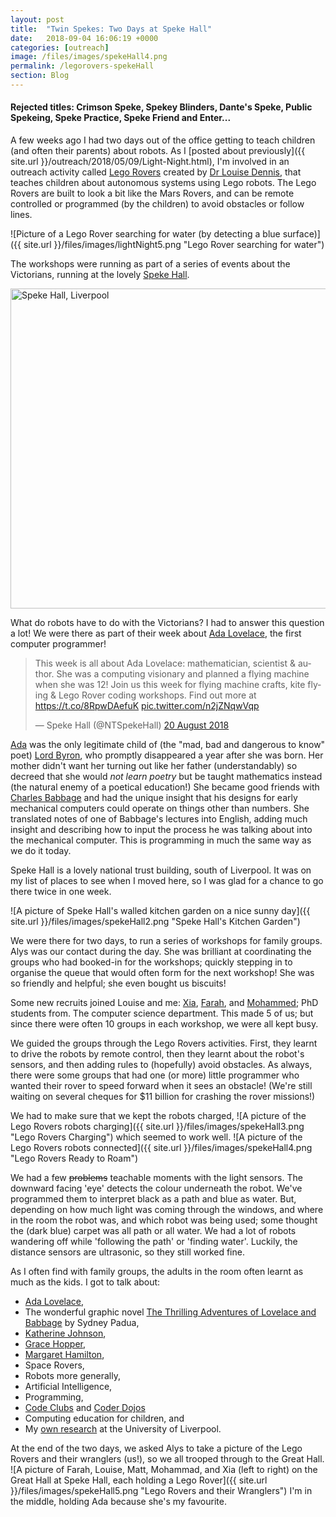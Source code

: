 ```yaml
---
layout: post
title:  "Twin Spekes: Two Days at Speke Hall"
date:   2018-09-04 16:06:19 +0000
categories: [outreach]
image: /files/images/spekeHall4.png
permalink: /legorovers-spekeHall
section: Blog
---
```


#### Rejected titles: Crimson Speke, Spekey Blinders, Dante's Speke, Public Spekeing, Speke Practice, Speke Friend and Enter...

A few weeks ago I had two days out of the office getting to teach children (and often their parents) about robots. As I [posted about previously]({{ site.url }}/outreach/2018/05/09/Light-Night.html), I'm involved in an outreach activity called [Lego Rovers](http://legorovers.csc.liv.ac.uk/) created by [Dr Louise Dennis](http://cgi.csc.liv.ac.uk/~lad/), that teaches children about autonomous systems using Lego robots. The Lego Rovers are built to look a bit like the Mars Rovers, and can be remote controlled or programmed (by the children) to avoid obstacles or follow lines.

![Picture of a Lego Rover searching for water (by detecting a blue surface)]({{ site.url }}/files/images/lightNight5.png "Lego Rover searching for water")

The workshops were running as part of a series of events about the Victorians, running at the lovely [Speke Hall](https://www.nationaltrust.org.uk/speke-hall-garden-and-estate).

<a title="By Daviessimo [CC BY-SA 3.0
 (https://creativecommons.org/licenses/by-sa/3.0
)], from Wikimedia Commons" href="https://commons.wikimedia.org/wiki/File:Speke_Hall,_Liverpool.jpg"><img width="512" alt="Speke Hall, Liverpool" src="https://upload.wikimedia.org/wikipedia/commons/thumb/8/8b/Speke_Hall%2C_Liverpool.jpg/512px-Speke_Hall%2C_Liverpool.jpg"></a>

What do robots have to do with the Victorians? I had to answer this question a lot! We were there as part of their week about [Ada Lovelace](https://findingada.com/about/who-was-ada/), the first computer programmer!

<blockquote class="twitter-tweet" data-lang="en-gb"><p lang="en" dir="ltr">This week is all about Ada Lovelace: mathematician, scientist &amp; author. She was a computing visionary and planned a flying machine when she was 12! Join us this week for flying machine crafts, kite flying &amp; Lego Rover coding workshops. Find out more at <a href="https://t.co/8RpwDAefuK">https://t.co/8RpwDAefuK</a> <a href="https://t.co/n2jZNqwVqp">pic.twitter.com/n2jZNqwVqp</a></p>&mdash; Speke Hall (@NTSpekeHall) <a href="https://twitter.com/NTSpekeHall/status/1031503648889729025?ref_src=twsrc%5Etfw">20 August 2018</a></blockquote>
<script async src="https://platform.twitter.com/widgets.js" charset="utf-8"></script>

[Ada](https://findingada.com/about/who-was-ada/) was the only legitimate child of (the "mad, bad and dangerous to know" poet) [Lord Byron](http://www.bbc.co.uk/history/historic_figures/byron_lord.shtml), who promptly disappeared a year after she was born. Her mother didn't want her turning out like her father (understandably) so decreed that she would *not learn poetry* but be taught mathematics instead (the natural enemy of a poetical education!) She became good friends with [Charles Babbage](http://www.computerhistory.org/babbage/charlesbabbage/) and had the unique insight that his designs for early mechanical computers could operate on things other than numbers. She translated notes of one of Babbage's lectures into English, adding much insight and describing how to input the process he was talking about  into the mechanical computer. This is programming in much the same way as we do it today.

Speke Hall is a lovely national trust building, south of Liverpool. It was on my list of places to see when I moved here, so I was glad for a chance to go there twice in one week.

![A picture of Speke Hall's walled kitchen garden on a nice sunny day]({{ site.url }}/files/images/spekeHall2.png "Speke Hall's Kitchen Garden")

We were there for two days, to run a series of workshops for family groups. Alys was our contact during the day. She was brilliant at coordinating the groups who had booked-in for the workshops; quickly stepping in to organise the queue that would often form for the next workshop! She was so friendly and helpful; she even bought us biscuits!

Some new recruits joined Louise and me: [Xia](http://cgi.csc.liv.ac.uk/~xiacui/), [Farah](http://cgi.csc.liv.ac.uk/~hsfalsha/), and [Mohammed](https://cgi.csc.liv.ac.uk/~suhaibani/); PhD students from. The computer science department. This made 5 of us; but since there were often 10 groups in each workshop, we were all kept busy.

We guided the groups through the Lego Rovers activities. First, they learnt to drive the robots by remote control, then they learnt about the robot's sensors, and then adding rules to (hopefully) avoid obstacles. As always, there were some groups that had one (or more) little programmer who wanted their rover to speed forward when it sees an obstacle! (We're still waiting on several cheques for $11 billion for crashing the rover missions!)

We had to make sure that we kept the robots charged,
![A picture of the Lego Rovers robots charging]({{ site.url }}/files/images/spekeHall3.png "Lego Rovers Charging")
which seemed to work well.
![A picture of the Lego Rovers robots connected]({{ site.url }}/files/images/spekeHall4.png "Lego Rovers Ready to Roam")

We had a few ~~problems~~ teachable moments with the light sensors. The downward facing 'eye' detects the colour underneath the robot. We've programmed them to interpret black as a path and blue as water. But, depending on how much light was coming through the windows, and where in the room the robot was, and which robot was being used; some thought the (dark blue) carpet was all path or all water. We had a lot of robots wandering off while 'following the path' or 'finding water'. Luckily, the distance sensors are ultrasonic, so they still worked fine.

As I often find with family groups, the adults in the room often learnt as much as the kids.
I got to talk about:
* [Ada Lovelace](https://findingada.com/about/who-was-ada/),
* The wonderful graphic novel [The Thrilling Adventures of Lovelace and Babbage](http://sydneypadua.com/2dgoggles/the-book/) by Sydney Padua,
* [Katherine Johnson](https://www.nasa.gov/content/katherine-johnson-biography),
* [Grace Hopper](http://www.amazingwomeninhistory.com/amazing-grace-hopper-computer-programmer/),
* [Margaret Hamilton](https://www.nasa.gov/feature/margaret-hamilton-apollo-software-engineer-awarded-presidential-medal-of-freedom),
* Space Rovers,
* Robots more generally,
* Artificial Intelligence,
* Programming,
* [Code Clubs](https://www.codeclub.org.uk/) and [Coder Dojos](https://coderdojo.com/)
* Computing education for children, and
* My [own research](/research/) at the University of Liverpool.

At the end of the two days, we asked Alys to take a picture of the Lego Rovers and their wranglers (us!), so we all trooped through to the Great Hall.
![A picture of Farah, Louise, Matt, Mohammad, and Xia (left to right) on the Great Hall at Speke Hall, each holding a Lego Rover]({{ site.url }}/files/images/spekeHall5.png "Lego Rovers and their Wranglers")
I'm in the middle, holding Ada because she's my favourite.
